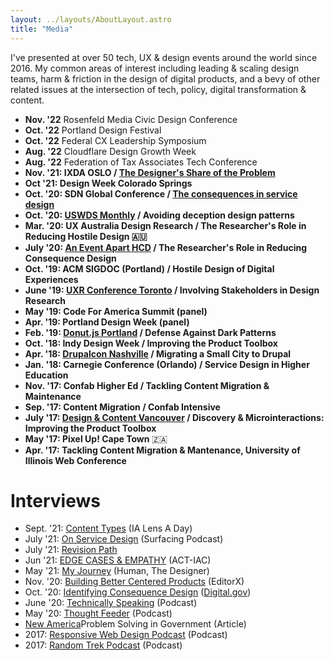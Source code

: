 ```yaml
---
layout: ../layouts/AboutLayout.astro
title: "Media"
---
```


<p>I've presented at over 50 tech, UX & design events around the world since 2016. My common areas of interest including leading & scaling design teams, harm & friction in the design of digital products, and a bevy of other related issues at the intersection of tech, policy, digital transformation & content. </p>

-   **Nov. '22** Rosenfeld Media Civic Design Conference
-   **Oct. '22** Portland Design Festival
-   **Oct. '22** Federal CX Leadership Symposium
-   **Aug. '22** Cloudflare Design Growth Week
-   **Aug. '22** Federation of Tax Associates Tech Conference
-   **Nov. '21:  IXDA OSLO / [The Designer's Share of the Problem](https://vimeo.com/651801535)**
-   **Oct '21: Design Week Colorado Springs**
-   **Oct. '20: SDN Global Conference / [The consequences in service design](https://youtu.be/JqguCFiY3KM)**
-   **Oct. '20: [USWDS Monthly](https://www.youtube.com/watch?t=1430s&v=Aw5ovySXf6o) / Avoiding deception design patterns**
-   **Mar. '20: UX Australia Design Research / The Researcher's Role in Reducing Hostile Design 🇦🇺**
-   **July '20: [An Event Apart HCD](https://aneventapart.com/event/online-0720#s24059) / The Researcher's Role in Reducing Consequence Design**
-   **Oct. '19: ACM SIGDOC (Portland) / Hostile Design of Digital Experiences**
-   **June '19: [UXR Conference Toronto](https://www.youtube.com/watch?v=rm6zUoyaC2Y) / Involving Stakeholders in Design Research**
-   **May  '19: Code For America Summit (panel)**
-   **Apr. '19: Portland Design Week (panel)**
-   **Feb. '19: [Donut.js Portland](https://youtu.be/3nLretWklAo) / Defense Against Dark Patterns**
-   **Oct. '18: Indy Design Week / Improving the Product Toolbox**
-   **Apr. '18: [Drupalcon Nashville](https://www.youtube.com/watch?v=REUJCWpFOcI) / Migrating a Small City to Drupal**
-   **Jan. '18: Carnegie Conference (Orlando) / Service Design in Higher Education**
-   **Nov. '17: Confab Higher Ed / Tackling Content Migration & Maintenance**
-   **Sep. '17: Content Migration / Confab Intensive**
-   **July '17: [Design & Content Vancouver](https://vimeo.com/228911684) / Discovery & Microinteractions: Improving the Product Toolbox**
-   **May '17: Pixel Up! Cape Town** 🇿🇦
-   **Apr. '17: Tackling Content Migration & Mantenance, University of Illinois Web Conference**

# Interviews
-   Sept. '21: [Content Types](https://youtu.be/nnuYyD7xXIk) (IA Lens A Day)
-   July '21: [On Service Design](https://www.surfacingpodcast.com/ron-bronson-transcript) (Surfacing Podcast)
-   July '21: [Revision Path](https://revisionpath.com/ron-bronson/)
-   Jun '21: [EDGE CASES & EMPATHY](https://open.spotify.com/episode/3Xd9MZ9HdByErb41jb7vUX) (ACT-IAC)
-   May '21: [My Journey](https://open.spotify.com/episode/3KRy0ztHvqevYpP4EYn5BV?si=VIqL0OSsSvymKJ81alinrg) (Human, The Designer)
-   Nov. '20: [Building Better Centered Products](https://www.editorx.com/shaping-design/article/ron-bronson-interview-consequence-design) (EditorX)
-   Oct. '20: [Identifying Consequence Design](https://digital.gov/resources/deceptive-design-how-to-identify-and-combat-consequence-design/) ([Digital.gov](http://Digital.gov))
-   June '20: [Technically Speaking](https://www.technicallyspeakinghw.com/episodes/ep-5-consequence-design-with-ron-bronson) (Podcast)
-   May '20: [Thought Feeder](https://thoughtfeederpod.com/podcast/service-design-and-consequences/) (Podcast)
-   [New America](https://www.newamerica.org/public-interest-technology/reports/problem-solving-government/this-is-everyones-work/)Problem Solving in Government (Article)
-  2017: [Responsive Web Design Podcast](https://responsivewebdesign.com/podcast/ron-bronson/) (Podcast)
-  2017: [Random Trek Podcast](https://www.theincomparable.com/randomtrek/145/) (Podcast)
